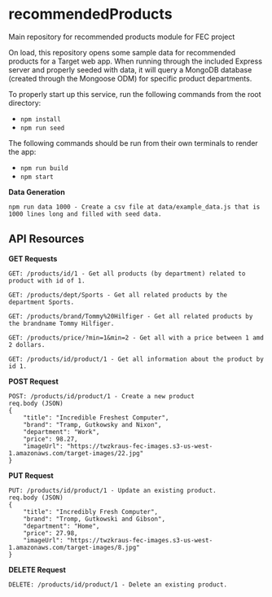 # recommendedProducts
Main repository for recommended products module for FEC project

On load, this repository opens some sample data for recommended products for a Target web app. When running through the included Express server and properly seeded with data, it will query a MongoDB database (created through the Mongoose ODM) for specific product departments.

To properly start up this service, run the following commands from the root directory:
- `npm install`
- `npm run seed`

The following commands should be run from their own terminals to render the app:
- `npm run build`
- `npm start`


**Data Generation**
```
npm run data 1000 - Create a csv file at data/example_data.js that is 1000 lines long and filled with seed data.
```

## API Resources

**GET Requests**
```
GET: /products/id/1 - Get all products (by department) related to product with id of 1.
```
```
GET: /products/dept/Sports - Get all related products by the department Sports.
```
```
GET: /products/brand/Tommy%20Hilfiger - Get all related products by the brandname Tommy Hilfiger.
```
```
GET: /products/price/?min=1&min=2 - Get all with a price between 1 amd 2 dollars.
```
```
GET: /products/id/product/1 - Get all information about the product by id 1.
```
**POST Request**
```
POST: /products/id/product/1 - Create a new product
req.body (JSON)
{
    "title": "Incredible Freshest Computer",
    "brand": "Tramp, Gutkowsky and Nixon",
    "department": "Work",
    "price": 98.27,
    "imageUrl": "https://twzkraus-fec-images.s3-us-west-1.amazonaws.com/target-images/22.jpg"
}
```
**PUT Request**
```
PUT: /products/id/product/1 - Update an existing product.
req.body (JSON)
{
    "title": "Incredibly Fresh Computer",
    "brand": "Tromp, Gutkowski and Gibson",
    "department": "Home",
    "price": 27.98,
    "imageUrl": "https://twzkraus-fec-images.s3-us-west-1.amazonaws.com/target-images/8.jpg"
}
```
**DELETE Request**
```
DELETE: /products/id/product/1 - Delete an existing product.
```
